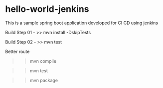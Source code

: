 # hello-world-jenkins
This is a sample spring boot application developed for CI CD using jenkins

Build Step 01 - >> mvn install -DskipTests

Build Step 02 - >> mvn test

Better route 

 >> mvn compile

 >> mvn test

 >> mvn package
